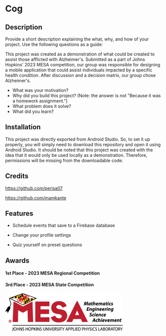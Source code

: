 # Cog

## Description

Provide a short description explaining the what, why, and how of your project. Use the following questions as a guide:

This project was created as a demonstration of what could be created to assist those afflicted with Alzheimer's. Submitted as a part of Johns Hopkins' 2023 MESA competition, our group was responsible for designing a mobile application that could assist individuals impacted by a specific health condition. After discussion and a decision matrix, our group chose Alzheimer's.

- What was your motivation?
- Why did you build this project? (Note: the answer is not "Because it was a homework assignment.")
- What problem does it solve?
- What did you learn?

## Installation

This project was directly exported from Android Studio. So, to set it up properly, you will simply need to download this repository and open it using Android Studio. It should be noted that this project was created with the idea that it would only be used locally as a demonstration. Therefore, permissions will be missing from the downloadable code.

## Credits

https://github.com/perisa07

https://github.com/mamkante


## Features

* Schedule events that save to a Firebase database

* Change your profile settings

* Quiz yourself on preset questions


## Awards
  #### 1st Place - 2023 MESA Regional Competition
  #### 3rd Place - 2023 MESA State Competition


<img src="images/MESA Logo.png" width=377 height=120.666>



